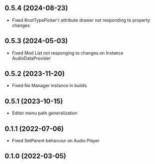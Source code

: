 ## 0.5.4 (2024-08-23)

* Fixed KnotTypePicker'r attribute drawer not responding to property changes

## 0.5.3 (2024-05-03)

* Fixed Mod List not responging to changes on Instance AudioDataProvider

## 0.5.2 (2023-11-20)

* Fixed No Manager instance in builds

## 0.5.1 (2023-10-15)

* Editor menu path generalization

## 0.1.1 (2022-07-06)

* Fixed SetParent behavuiur on Audio Player

## 0.1.0 (2022-03-05)
